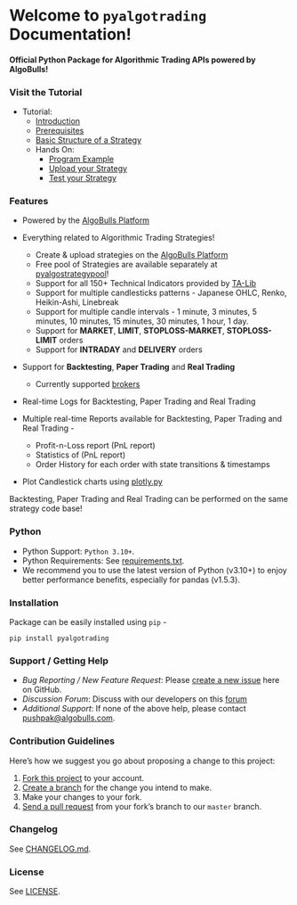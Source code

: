 # Welcome to `pyalgotrading` Documentation!

#### **Official Python Package for Algorithmic Trading APIs powered by AlgoBulls!**

### Visit the Tutorial
- Tutorial:
    - [Introduction](introduction.md)
    - [Prerequisites](prerequisites.md)
    - [Basic Structure of a Strategy](structure.md)
    - Hands On:
        - [Program Example](programexample.md)
        - [Upload your Strategy](upload.md)
        - [Test your Strategy](testing.md)

### Features
- Powered by the [AlgoBulls Platform](https://algobulls.com)
- Everything related to Algorithmic Trading Strategies!
    - Create & upload strategies on the [AlgoBulls Platform](https://algobulls.com)
    - Free pool of Strategies are available separately at [pyalgostrategypool](https://github.com/algobulls/pyalgostrategypool)!
    - Support for all 150+ Technical Indicators provided by [TA-Lib](https://mrjbq7.github.io/ta-lib/index.html)
    - Support for multiple candlesticks patterns - Japanese OHLC, Renko, Heikin-Ashi, Linebreak
    - Support for multiple candle intervals - 1 minute, 3 minutes, 5 minutes, 10 minutes, 15 minutes, 30 minutes, 1 hour, 1 day. 
    - Support for **MARKET**, **LIMIT**, **STOPLOSS-MARKET**, **STOPLOSS-LIMIT** orders
    - Support for **INTRADAY** and **DELIVERY** orders
- Support for **Backtesting**, **Paper Trading** and **Real Trading**

    - Currently supported [brokers](https://app.algobulls.com/user/brokerlogin) 
- Real-time Logs for Backtesting, Paper Trading and Real Trading
- Multiple real-time Reports available for Backtesting, Paper Trading and Real Trading - 
    - Profit-n-Loss report (PnL report)
    - Statistics of (PnL report)
    - Order History for each order with state transitions & timestamps
- Plot Candlestick charts using [plotly.py](https://github.com/plotly/plotly.py)
    
Backtesting, Paper Trading and Real Trading can be performed on the same strategy code base!

### Python 
- Python Support: `Python 3.10+`.
- Python Requirements: See [requirements.txt](https://github.com/algobulls/pyalgotrading/blob/master/requirements.txt).
- We recommend you to use the latest version of Python (v3.10+) to enjoy better performance benefits, especially for pandas (v1.5.3). 

### Installation
Package can be easily installed using `pip` - 
```
pip install pyalgotrading
```

### Support / Getting Help
- *Bug Reporting / New Feature Request*: Please [create a new issue](https://github.com/algobulls/pyalgotrading/issues/new) here on GitHub.
- *Discussion Forum*: Discuss with our developers on this [forum](https://community.algobulls.com/c/github/pyalgotrading/42)
- *Additional Support*: If none of the above help, please contact [pushpak@algobulls.com](mailto:pushpak@algobulls.com).

### Contribution Guidelines
Here’s how we suggest you go about proposing a change to this project:

1. [Fork this project][fork] to your account.
2. [Create a branch][branch] for the change you intend to make.
3. Make your changes to your fork.
4. [Send a pull request][pr] from your fork’s branch to our `master` branch.

[fork]: https://help.github.com/articles/fork-a-repo/
[branch]: https://help.github.com/articles/creating-and-deleting-branches-within-your-repository
[pr]: https://help.github.com/articles/using-pull-requests/

### Changelog
See [CHANGELOG.md](https://github.com/algobulls/pyalgotrading/blob/master/CHANGELOG.md).

### License
See [LICENSE](https://github.com/algobulls/pyalgotrading/blob/master/LICENSE).
